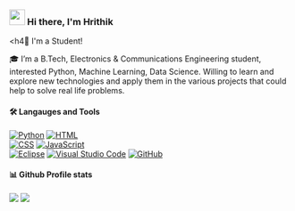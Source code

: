 <h3 align="left">
<img src="https://media.giphy.com/media/hvRJCLFzcasrR4ia7z/giphy.gif" width="28">
Hi there, I'm Hrithik
</h3>

<h4🤵 I'm a Student! </h4>

 <p> 🎓 I’m a B.Tech, Electronics & Communications Engineering student, <br/> interested Python, Machine Learning, Data Science. Willing to learn and explore new technologies and apply them in the various projects that could help to solve real life problems. </p>

<h4> 🛠️ Langauges and Tools </h4>

<p>
    <a href="#"><img alt="Python" src="https://img.shields.io/badge/Python%20-%231572B6.svg?logo=python&logoColor=white"></a>
    <a href="#"><img alt="HTML" src="https://img.shields.io/badge/HTML%20-%23E34F26.svg?logo=html5&logoColor=white"></a>
 <br/>
    <a href="#"><img alt="CSS" src="https://img.shields.io/badge/CSS%20-%231572B6.svg?logo=css3&logoColor=white"></a>
    <a href="#"><img alt="JavaScript" src="https://img.shields.io/badge/JavaScript%20-%23F7DF1E.svg?logo=javascript&logoColor=black"></a>
    <br>
    <a href="#"><img alt="Eclipse" src="https://img.shields.io/badge/Eclipse-%232370ED?logo=eclipse&logoColor=orange"></a>
    <a href="#"><img alt="Visual Studio Code" src="https://img.shields.io/badge/Visual%20Studio%20Code-%23430098.svg?logo=visual-studio-code&logoColor=white"></a>
    <a href="#"><img alt="GitHub" src="https://img.shields.io/badge/GitHub%20-%2314354C.svg?logo=github&logoColor=white"></a>

<h4> 📊 Github Profile stats </h4>

<img src="https://github-readme-stats.vercel.app/api?username=hrithikda&show_icons=true&theme=radical"/>

<img src="https://github-readme-stats.vercel.app/api/top-langs/?username=hrithikda&layout=compact"/>
